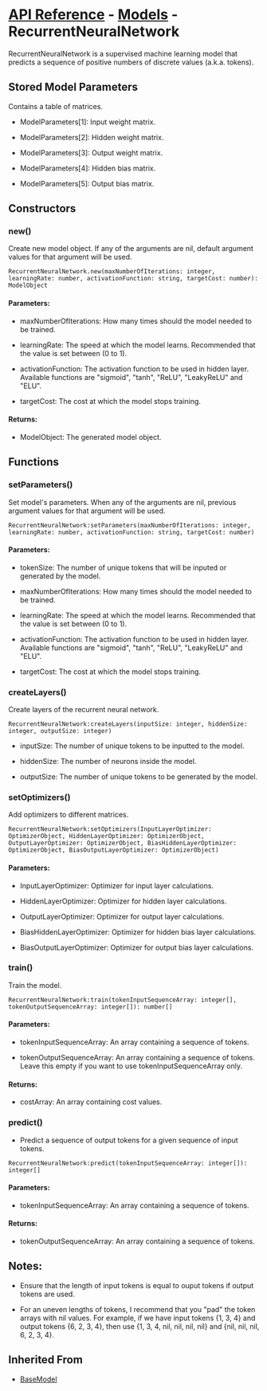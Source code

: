 # [API Reference](../../API.md) - [Models](../Models.md) - RecurrentNeuralNetwork

RecurrentNeuralNetwork is a supervised machine learning model that predicts a sequence of positive numbers of discrete values (a.k.a. tokens).

## Stored Model Parameters

Contains a table of matrices.  

* ModelParameters[1]: Input weight matrix.

* ModelParameters[2]: Hidden weight matrix.

* ModelParameters[3]: Output weight matrix.

* ModelParameters[4]: Hidden bias matrix.

* ModelParameters[5]: Output bias matrix.

## Constructors

### new()

Create new model object. If any of the arguments are nil, default argument values for that argument will be used.

```
RecurrentNeuralNetwork.new(maxNumberOfIterations: integer, learningRate: number, activationFunction: string, targetCost: number): ModelObject
```

#### Parameters:

* maxNumberOfIterations: How many times should the model needed to be trained.

* learningRate: The speed at which the model learns. Recommended that the value is set between (0 to 1).

* activationFunction: The activation function to be used in hidden layer. Available functions are "sigmoid", "tanh", "ReLU", "LeakyReLU" and "ELU".

* targetCost: The cost at which the model stops training.

#### Returns:

* ModelObject: The generated model object.

## Functions

### setParameters()

Set model's parameters. When any of the arguments are nil, previous argument values for that argument will be used.

```
RecurrentNeuralNetwork:setParameters(maxNumberOfIterations: integer, learningRate: number, activationFunction: string, targetCost: number)
```

#### Parameters:

* tokenSize: The number of unique tokens that will be inputed or generated by the model.

* maxNumberOfIterations: How many times should the model needed to be trained.

* learningRate: The speed at which the model learns. Recommended that the value is set between (0 to 1).

* activationFunction: The activation function to be used in hidden layer. Available functions are "sigmoid", "tanh", "ReLU", "LeakyReLU" and "ELU".

* targetCost: The cost at which the model stops training.

### createLayers()

Create layers of the recurrent neural network.

```
RecurrentNeuralNetwork:createLayers(inputSize: integer, hiddenSize: integer, outputSize: integer)
```

* inputSize: The number of unique tokens to be inputted to the model.

* hiddenSize: The number of neurons inside the model.

* outputSize: The number of unique tokens to be generated by the model.

### setOptimizers()

Add optimizers to different matrices.

```
RecurrentNeuralNetwork:setOptimizers(InputLayerOptimizer: OptimizerObject, HiddenLayerOptimizer: OptimizerObject, OutputLayerOptimizer: OptimizerObject, BiasHiddenLayerOptimizer: OptimizerObject, BiasOutputLayerOptimizer: OptimizerObject)
```

#### Parameters:

* InputLayerOptimizer: Optimizer for input layer calculations.

* HiddenLayerOptimizer: Optimizer for hidden layer calculations.

* OutputLayerOptimizer: Optimizer for output layer calculations.

* BiasHiddenLayerOptimizer: Optimizer for hidden bias layer calculations.

* BiasOutputLayerOptimizer: Optimizer for output bias layer calculations.

### train()

Train the model. 

```
RecurrentNeuralNetwork:train(tokenInputSequenceArray: integer[], tokenOutputSequenceArray: integer[]): number[]
```
#### Parameters:

* tokenInputSequenceArray: An array containing a sequence of tokens.

* tokenOutputSequenceArray: An array containing a sequence of tokens. Leave this empty if you want to use tokenInputSequenceArray only.

#### Returns:

* costArray: An array containing cost values.

### predict()

* Predict a sequence of output tokens for a given sequence of input tokens.

```
RecurrentNeuralNetwork:predict(tokenInputSequenceArray: integer[]): integer[]
```

#### Parameters:

* tokenInputSequenceArray: An array containing a sequence of tokens.

#### Returns:

* tokenOutputSequenceArray: An array containing a sequence of tokens.

## Notes:

* Ensure that the length of input tokens is equal to ouput tokens if output tokens are used.

* For an uneven lengths of tokens, I recommend that you "pad" the token arrays with nil values. For example, if we have input tokens {1, 3, 4} and output tokens {6, 2, 3, 4}, then use {1, 3, 4, nil, nil, nil, nil} and {nil, nil, nil, 6, 2, 3, 4}.

## Inherited From

* [BaseModel](BaseModel.md)
